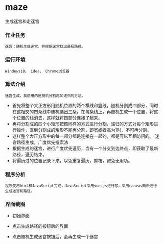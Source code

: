 # maze
生成迷宫和走迷宫


### 作业任务
	迷宫：随机生成迷宫，并根据迷宫找出最短路径。
### 运行环境
	Windows10， idea， Chrome浏览器
### 算法介绍
	迷宫生成，我使用的是随机分割再加递归的方法。
 - 首先将整个大正方形用随机位置的两个横线和竖线，随机分割成四部分，同时在这相交的四条线中随机选出三条，在每条线上，再随机生成一个位置，将这个位置的线消去，这样就将四部分连接了起来。
 - 再将分割成的四个小矩形按照同样的方式进行分割，递归的方式对每个矩形进行操作，直到分割成的矩形不能再分割，即宽或者高为1时，不可再分割。
 - 这样整个大正方形中的每一部分都是连接在一起的，都是可以互相访问的。
迷宫路径生成，广度优先搜索法
 - 根据生成的迷宫，进行广度优先遍历，当有一个分支到达终点，即获取了最新路径，遍历结束。
 - 将遍历过的位置记录下来，以免重复遍历，剪枝，避免无用功。
### 程序分析
	程序使用html和JavaScript完成，JavaScript采用vue.js进行写，采用canvas画布进行生成迷宫和路径。	
### 界面截图
 - 初始界面

 - 点击生成路径的按钮后的界面
 
 - 点击随机生成迷宫按钮后，会再生成一个迷宫
 

